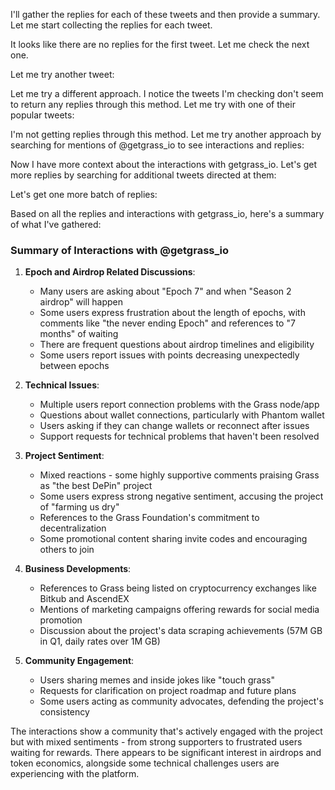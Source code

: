 I'll gather the replies for each of these tweets and then provide a summary. Let me start collecting the replies for each tweet.

It looks like there are no replies for the first tweet. Let me check the next one.

Let me try another tweet:

Let me try a different approach. I notice the tweets I'm checking don't seem to return any replies through this method. Let me try with one of their popular tweets:

I'm not getting replies through this method. Let me try another approach by searching for mentions of @getgrass_io to see interactions and replies:

Now I have more context about the interactions with getgrass_io. Let's get more replies by searching for additional tweets directed at them:

Let's get one more batch of replies:

Based on all the replies and interactions with getgrass_io, here's a summary of what I've gathered:

### Summary of Interactions with @getgrass_io

1. **Epoch and Airdrop Related Discussions**:
   - Many users are asking about "Epoch 7" and when "Season 2 airdrop" will happen
   - Some users express frustration about the length of epochs, with comments like "the never ending Epoch" and references to "7 months" of waiting
   - There are frequent questions about airdrop timelines and eligibility
   - Some users report issues with points decreasing unexpectedly between epochs

2. **Technical Issues**:
   - Multiple users report connection problems with the Grass node/app
   - Questions about wallet connections, particularly with Phantom wallet
   - Users asking if they can change wallets or reconnect after issues
   - Support requests for technical problems that haven't been resolved

3. **Project Sentiment**:
   - Mixed reactions - some highly supportive comments praising Grass as "the best DePin" project
   - Some users express strong negative sentiment, accusing the project of "farming us dry"
   - References to the Grass Foundation's commitment to decentralization
   - Some promotional content sharing invite codes and encouraging others to join

4. **Business Developments**:
   - References to Grass being listed on cryptocurrency exchanges like Bitkub and AscendEX
   - Mentions of marketing campaigns offering rewards for social media promotion
   - Discussion about the project's data scraping achievements (57M GB in Q1, daily rates over 1M GB)

5. **Community Engagement**:
   - Users sharing memes and inside jokes like "touch grass"
   - Requests for clarification on project roadmap and future plans
   - Some users acting as community advocates, defending the project's consistency

The interactions show a community that's actively engaged with the project but with mixed sentiments - from strong supporters to frustrated users waiting for rewards. There appears to be significant interest in airdrops and token economics, alongside some technical challenges users are experiencing with the platform.
